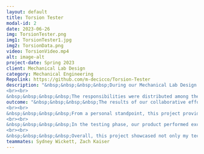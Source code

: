 ```yaml
---
layout: default
title: Torsion Tester
modal-id: 2
date: 2023-06-26
img: TorsionTester.png
img1: TorsionTester1.jpg
img2: TorsionData.png
video: TorsionVideo.mp4
alt: image-alt
project-date: Spring 2023
client: Mechanical Lab Design
category: Mechanical Engineering
Repolink: https://github.com/m-decicco/Torsion-Tester
description: "&nbsp;&nbsp;&nbsp;&nbsp;During our Mechanical Lab Design class, my team embarked on an ambitious group project with the aim of developing a cost-effective mechanical property tester for laboratory use. Our specific focus was on creating a torsion tester capable of determining the sheer modulus and ultimate stress of 3D-printed samples. 
<br><br>
&nbsp;&nbsp;&nbsp;&nbsp;The responsibilities were distributed among the team members: Sydney Wickett handled documentation and post-data processing, Zach Kaiser was in charge of the gear assembly, while I took on the significant tasks of designing the structure, wiring, writing the Arduino Script, and managing MATLAB serial handling, leveraging my prior experience."
outcome: "&nbsp;&nbsp;&nbsp;&nbsp;The results of our collaborative efforts were nothing short of exceptional. Our final product not only met but exceeded the project's performance metrics while remaining within a budget of less than $100. Following the established NASA project methodology, we successfully designed, produced, and comprehensively documented our innovative mechanical property tester.
<br><br>
&nbsp;&nbsp;&nbsp;&nbsp;From a personal standpoint, this project provided me with valuable opportunities for growth and learning. I honed my skills in creating efficient scripts capable of managing multiple sensors, and I gained hands-on experience in handling serial ports in MATLAB, effectively reading, and storing data. Additionally, the project allowed me to explore and implement various fabrication methods, such as incorporating 2020 aluminum extrusion, acrylic, and 3D printing in the design.
<br><br>
&nbsp;&nbsp;&nbsp;&nbsp;In the testing phase, our product performed exceptionally well, even when subjected to rigorous experiments involving aluminum samples. Feedback from other teams confirmed the reliability and user-friendliness of our mechanical property tester, as they encountered no issues while running experiments with it.
<br><br>
&nbsp;&nbsp;&nbsp;&nbsp;Overall, this project showcased not only my technical expertise but also my ability to collaborate effectively within a team. The experience has undoubtedly enriched my skill set and strengthened my passion for mechanical engineering and product development."
teammates: Sydney Wickett, Zach Kaiser
---
```

